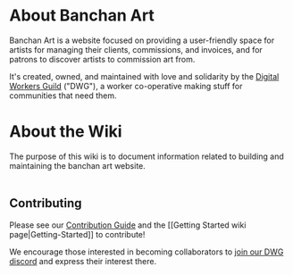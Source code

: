 # About Banchan Art

Banchan Art is a website focused on providing a user-friendly space for
artists for managing their clients, commissions, and invoices, and for patrons
to discover artists to commission art from.

It's created, owned, and maintained with love and solidarity by the [Digital
Workers Guild](https://www.dwg.dev/) ("DWG"), a worker co-operative making
stuff for communities that need them.

# About the Wiki
The purpose of this wiki is to document information related to building and maintaining the banchan art website.
<br />
<br />
 
## Contributing

Please see our [Contribution Guide](/digitalworkersguild/banchan/blob/main/CONTRIBUTING.md) and the [[Getting Started wiki page|Getting-Started]] to contribute!

We encourage those interested in becoming collaborators to [join our DWG discord](https://discord.gg/swU5fzNvve) and express their interest there. 


